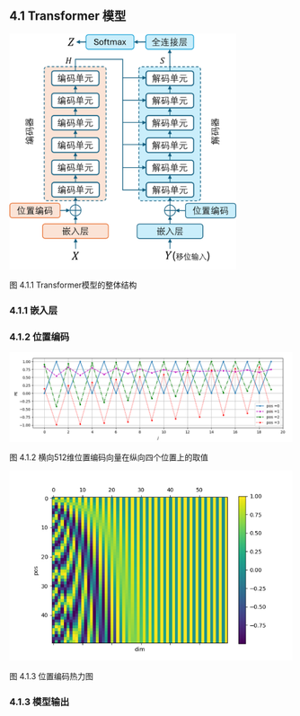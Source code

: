 
## 4.1 Transformer 模型

<img src='./img/transformer1.png' height='420'/>

图 4.1.1 Transformer模型的整体结构

### 4.1.1 嵌入层


### 4.1.2 位置编码


<img src="./img/position_encoding_j.png" width=640>

图 4.1.2 横向512维位置编码向量在纵向四个位置上的取值


<img src="./img/position_encoding_d.png" width=520>

图 4.1.3 位置编码热力图

### 4.1.3 模型输出

